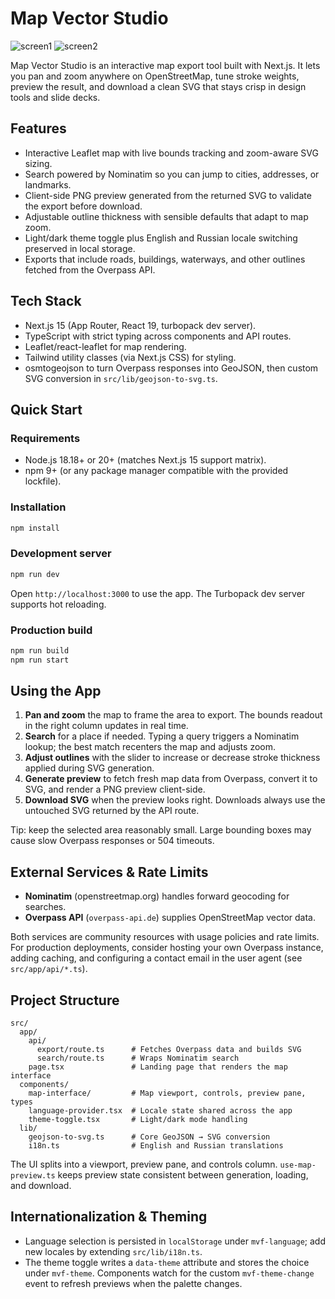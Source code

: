 # Map Vector Studio

![screen1](./app_screen1.png)
![screen2](./app_screen2.png)

Map Vector Studio is an interactive map export tool built with Next.js. It lets you pan and zoom anywhere on OpenStreetMap, tune stroke weights, preview the result, and download a clean SVG that stays crisp in design tools and slide decks.

## Features
- Interactive Leaflet map with live bounds tracking and zoom-aware SVG sizing.
- Search powered by Nominatim so you can jump to cities, addresses, or landmarks.
- Client-side PNG preview generated from the returned SVG to validate the export before download.
- Adjustable outline thickness with sensible defaults that adapt to map zoom.
- Light/dark theme toggle plus English and Russian locale switching preserved in local storage.
- Exports that include roads, buildings, waterways, and other outlines fetched from the Overpass API.

## Tech Stack
- Next.js 15 (App Router, React 19, turbopack dev server).
- TypeScript with strict typing across components and API routes.
- Leaflet/react-leaflet for map rendering.
- Tailwind utility classes (via Next.js CSS) for styling.
- osmtogeojson to turn Overpass responses into GeoJSON, then custom SVG conversion in `src/lib/geojson-to-svg.ts`.

## Quick Start

### Requirements
- Node.js 18.18+ or 20+ (matches Next.js 15 support matrix).
- npm 9+ (or any package manager compatible with the provided lockfile).

### Installation
```bash
npm install
```

### Development server
```bash
npm run dev
```
Open `http://localhost:3000` to use the app. The Turbopack dev server supports hot reloading.

### Production build
```bash
npm run build
npm run start
```

## Using the App
1. **Pan and zoom** the map to frame the area to export. The bounds readout in the right column updates in real time.
2. **Search** for a place if needed. Typing a query triggers a Nominatim lookup; the best match recenters the map and adjusts zoom.
3. **Adjust outlines** with the slider to increase or decrease stroke thickness applied during SVG generation.
4. **Generate preview** to fetch fresh map data from Overpass, convert it to SVG, and render a PNG preview client-side.
5. **Download SVG** when the preview looks right. Downloads always use the untouched SVG returned by the API route.

Tip: keep the selected area reasonably small. Large bounding boxes may cause slow Overpass responses or 504 timeouts.

## External Services & Rate Limits
- **Nominatim** (openstreetmap.org) handles forward geocoding for searches.
- **Overpass API** (`overpass-api.de`) supplies OpenStreetMap vector data.

Both services are community resources with usage policies and rate limits. For production deployments, consider hosting your own Overpass instance, adding caching, and configuring a contact email in the user agent (see `src/app/api/*.ts`).

## Project Structure
```
src/
  app/
    api/
      export/route.ts      # Fetches Overpass data and builds SVG
      search/route.ts      # Wraps Nominatim search
    page.tsx               # Landing page that renders the map interface
  components/
    map-interface/         # Map viewport, controls, preview pane, types
    language-provider.tsx  # Locale state shared across the app
    theme-toggle.tsx       # Light/dark mode handling
  lib/
    geojson-to-svg.ts      # Core GeoJSON → SVG conversion
    i18n.ts                # English and Russian translations
```

The UI splits into a viewport, preview pane, and controls column. `use-map-preview.ts` keeps preview state consistent between generation, loading, and download.

## Internationalization & Theming
- Language selection is persisted in `localStorage` under `mvf-language`; add new locales by extending `src/lib/i18n.ts`.
- The theme toggle writes a `data-theme` attribute and stores the choice under `mvf-theme`. Components watch for the custom `mvf-theme-change` event to refresh previews when the palette changes.



